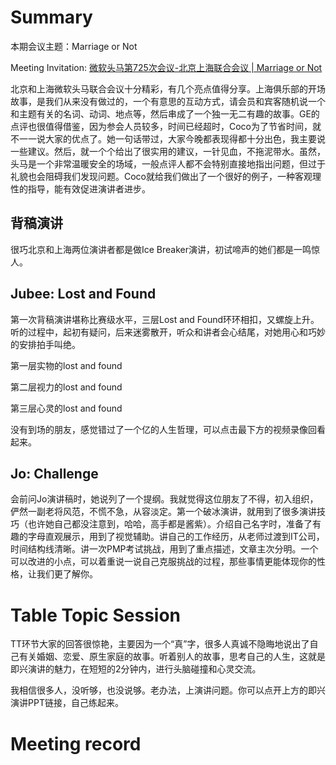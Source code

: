 
# Summary

本期会议主题：Marriage or Not

Meeting Invitation: [微软头马第725次会议-北京上海联合会议 | Marriage or Not](https://mp.weixin.qq.com/s/xtm4q-30aHE5zRePEA7NdA)

北京和上海微软头马联合会议十分精彩，有几个亮点值得分享。上海俱乐部的开场故事，是我们从来没有做过的，一个有意思的互动方式，请会员和宾客随机说一个和主题有关的名词、动词、地点等，然后串成了一个独一无二有趣的故事。GE的点评也很值得借鉴，因为参会人员较多，时间已经超时，Coco为了节省时间，就不一一说大家的优点了。她一句话带过，大家今晚都表现得都十分出色，我主要说一些建议。然后，就一个个给出了很实用的建议，一针见血，不拖泥带水。虽然，头马是一个非常温暖安全的场域，一般点评人都不会特别直接地指出问题，但过于礼貌也会阻碍我们发现问题。Coco就给我们做出了一个很好的例子，一种客观理性的指导，能有效促进演讲者进步。

## 背稿演讲
很巧北京和上海两位演讲者都是做Ice Breaker演讲，初试啼声的她们都是一鸣惊人。

## Jubee: Lost and Found

第一次背稿演讲堪称比赛级水平，三层Lost and Found环环相扣，又螺旋上升。听的过程中，起初有疑问，后来迷雾散开，听众和讲者会心结尾，对她用心和巧妙的安排拍手叫绝。

第一层实物的lost and found

第二层视力的lost and found

第三层心灵的lost and found

没有到场的朋友，感觉错过了一个亿的人生哲理，可以点击最下方的视频录像回看起来。

## Jo: Challenge

会前问Jo演讲稿时，她说列了一个提纲。我就觉得这位朋友了不得，初入组织，俨然一副老将风范，不慌不急，从容淡定。第一个破冰演讲，就用到了很多演讲技巧（也许她自己都没注意到，哈哈，高手都是酱紫）。介绍自己名字时，准备了有趣的字母直观展示，用到了视觉辅助。讲自己的工作经历，从老师过渡到IT公司，时间结构线清晰。讲一次PMP考试挑战，用到了重点描述，文章主次分明。一个可以改进的小点，可以着重说一说自己克服挑战的过程，那些事情更能体现你的性格，让我们更了解你。

# Table Topic Session
TT环节大家的回答很惊艳，主要因为一个“真”字，很多人真诚不隐晦地说出了自己有关婚姻、恋爱、原生家庭的故事。听着别人的故事，思考自己的人生，这就是即兴演讲的魅力，在短短的2分钟内，进行头脑碰撞和心灵交流。

我相信很多人，没听够，也没说够。老办法，上演讲问题。你可以点开上方的即兴演讲PPT链接，自己练起来。



# Meeting record
